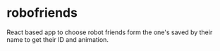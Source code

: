 # robofriends
React based app to choose robot friends form the one's saved by their name to get their ID and animation.